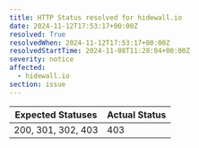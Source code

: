 ```yaml
---
title: HTTP Status resolved for hidewall.io
date: 2024-11-12T17:53:17+00:00Z
resolved: True
resolvedWhen: 2024-11-12T17:53:17+00:00Z
resolvedStartTime: 2024-11-08T11:28:04+00:00Z
severity: notice
affected:
  - hidewall.io
section: issue
---
```


| Expected Statuses | Actual Status  |
|-------------------|----------------|
| 200, 301, 302, 403 | 403 |
